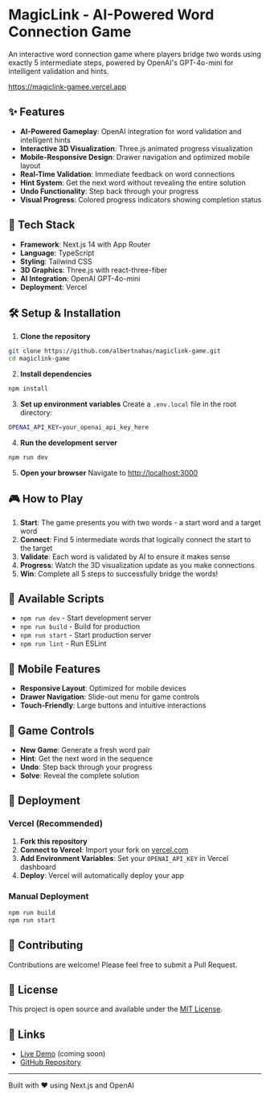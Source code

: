 # MagicLink - AI-Powered Word Connection Game

An interactive word connection game where players bridge two words using exactly 5 intermediate steps, powered by OpenAI's GPT-4o-mini for intelligent validation and hints.

https://magiclink-gamee.vercel.app

## ✨ Features

- **AI-Powered Gameplay**: OpenAI integration for word validation and intelligent hints
- **Interactive 3D Visualization**: Three.js animated progress visualization
- **Mobile-Responsive Design**: Drawer navigation and optimized mobile layout
- **Real-Time Validation**: Immediate feedback on word connections
- **Hint System**: Get the next word without revealing the entire solution
- **Undo Functionality**: Step back through your progress
- **Visual Progress**: Colored progress indicators showing completion status

## 🚀 Tech Stack

- **Framework**: Next.js 14 with App Router
- **Language**: TypeScript
- **Styling**: Tailwind CSS
- **3D Graphics**: Three.js with react-three-fiber
- **AI Integration**: OpenAI GPT-4o-mini
- **Deployment**: Vercel

## 🛠️ Setup & Installation

1. **Clone the repository**
```bash
git clone https://github.com/albertnahas/magiclink-game.git
cd magiclink-game
```

2. **Install dependencies**
```bash
npm install
```

3. **Set up environment variables**
Create a `.env.local` file in the root directory:
```bash
OPENAI_API_KEY=your_openai_api_key_here
```

4. **Run the development server**
```bash
npm run dev
```

5. **Open your browser**
Navigate to [http://localhost:3000](http://localhost:3000)

## 🎮 How to Play

1. **Start**: The game presents you with two words - a start word and a target word
2. **Connect**: Find 5 intermediate words that logically connect the start to the target
3. **Validate**: Each word is validated by AI to ensure it makes sense
4. **Progress**: Watch the 3D visualization update as you make connections
5. **Win**: Complete all 5 steps to successfully bridge the words!

## 🔧 Available Scripts

- `npm run dev` - Start development server
- `npm run build` - Build for production
- `npm run start` - Start production server
- `npm run lint` - Run ESLint

## 📱 Mobile Features

- **Responsive Layout**: Optimized for mobile devices
- **Drawer Navigation**: Slide-out menu for game controls
- **Touch-Friendly**: Large buttons and intuitive interactions

## 🎯 Game Controls

- **New Game**: Generate a fresh word pair
- **Hint**: Get the next word in the sequence
- **Undo**: Step back through your progress
- **Solve**: Reveal the complete solution

## 🚀 Deployment

### Vercel (Recommended)

1. **Fork this repository**
2. **Connect to Vercel**: Import your fork on [vercel.com](https://vercel.com)
3. **Add Environment Variables**: Set your `OPENAI_API_KEY` in Vercel dashboard
4. **Deploy**: Vercel will automatically deploy your app

### Manual Deployment

```bash
npm run build
npm run start
```

## 🤝 Contributing

Contributions are welcome! Please feel free to submit a Pull Request.

## 📝 License

This project is open source and available under the [MIT License](LICENSE).

## 🔗 Links

- [Live Demo](https://magiclink-game.vercel.app) (coming soon)
- [GitHub Repository](https://github.com/albertnahas/magiclink-game)

---

Built with ❤️ using Next.js and OpenAI